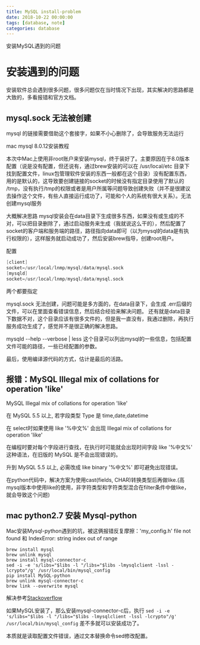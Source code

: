 ```yaml
---
title: MySQL install-problem
date: 2018-10-22 00:00:00
tags: [database, note]
categories: database
---
```


安装MySQL遇到的问题

<!-- more -->

# 安装遇到的问题

安装软件总会遇到很多问题，很多问题仅在当时情况下出现，其实解决的思路都是大致的，多看报错和官方文档。

## mysql.sock 无法被创建

mysql 的链接需要借助这个套接字，如果不小心删除了，会导致服务无法运行

mac mysql 8.0.12安装教程

本次中Mac上使用非root账户来安装mysql，终于装好了。主要原因在于8.0版本配置（说是没有配置，但还说有，通过brew安装的可以在 /usr/local/etc 目录下找到配置文件，linux包管理软件安装的东西一般都在这个目录）没有配置东西，用的是默认的，这导致要创建链接的socket的时候没有指定目录使用了默认的 /tmp，没有执行/tmp的权限或者是用户所属等问题导致创建失败（并不是很建议去操作这个文件，有些人直接运行成功了，可能和个人的系统有很大关系）。无法创建mysql服务

大概解决思路
mysql安装会在data目录下生成很多东西，如果没有或生成的不对，可以把目录删除了，通过启动服务来生成（我就说这么干的），然后配置了socket的客户端和服务端的路径，路径指向data即可（以为mysql的data是有执行权限的），这样服务就启动成功了，然后安装brew指导，创建root用户。

配置

```s
[client]
socket=/usr/local/lnmp/mysql/data/mysql.sock
[mysqld]
socket=/usr/local/lnmp/mysql/data/mysql.sock
```
两个都要指定

mysql.sock 无法创建，问题可能是多方面的，在data目录下，会生成 .err后缀的文件，可以在里面查看错误信息，然后结合经验来解决问题。  还有就是data目录下数据不对，这个目录应该有很多文件的，但是我一直没有，我通过删除，再执行服务成功生成了，感觉并不是很正确的解决思路。

mysqld --help --verbose | less
这个目录可以列出mysql的一些信息，包括配置文件可能的路径，一些已经配置的参数。

最后，使用编译源代码的方式，估计是最后的活路。

## 报错：MySQL Illegal mix of collations for operation 'like'

MySQL Illegal mix of collations for operation 'like'

在 MySQL 5.5 以上, 若字段类型 Type 是 time,date,datetime 

在 select时如果使用 like '%中文%' 会出现 Illegal mix of collations for operation 'like'

在编程时要对每个字段进行查找，在执行时可能就会出现时间字段 like '%中文%' 这种语法，在旧版的 MySQL 是不会出现错误的。

升到 MySQL 5.5 以上, 必需改成 like binary '%中文%' 即可避免出现错误。

在python代码中，解决方案为使用cast(fields, CHAR)转换类型后再做like.(高mysql版本中使用like的使用，非字符类型和字符类型混合在filter条件中做like，就会导致这个问题)

## mac python2.7 安装 Mysql-python

Mac安装Mysql-python遇到的坑，被这俩报错反复摩擦：'my_config.h' file not found 和 IndexError: string index out of range

    brew install mysql
    brew unlink mysql
    brew install mysql-connector-c
    sed -i -e 's/libs="$libs -l "/libs="$libs -lmysqlclient -lssl -lcrypto"/g' /usr/local/bin/mysql_config
    pip install MySQL-python
    brew unlink mysql-connector-c
    brew link --overwrite mysql

解决参考[Stackoverflow](https://stackoverflow.com/questions/12218229/my-config-h-file-not-found-when-intall-mysql-python-on-osx-10-8/12233148)

如果MySQL安装了，那么安装mysql-connector-c后，执行 `sed -i -e 's/libs="$libs -l "/libs="$libs -lmysqlclient -lssl -lcrypto"/g' /usr/local/bin/mysql_config` 差不多就可以安装成功了。

本质就是读取配置文件错误，通过文本替换命令sed修改配置。